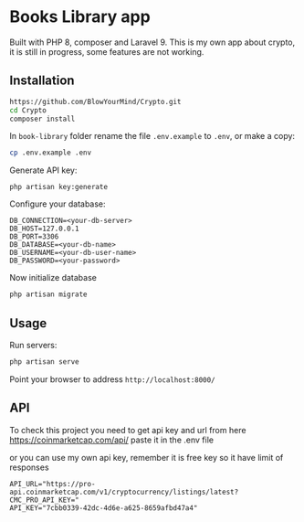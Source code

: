 # Books Library app
Built with PHP 8, composer and Laravel 9. This is my own app about crypto, it is still in progress, some features are not working.

## Installation

```bash
https://github.com/BlowYourMind/Crypto.git
cd Crypto
composer install
```

In `book-library` folder rename the file `.env.example` to `.env`, or make a copy:
```bash
cp .env.example .env
```

Generate API key:
```
php artisan key:generate
```

Configure your database:
```dosini
DB_CONNECTION=<your-db-server>
DB_HOST=127.0.0.1
DB_PORT=3306
DB_DATABASE=<your-db-name>
DB_USERNAME=<your-db-user-name>
DB_PASSWORD=<your-password>
```

Now initialize database
```bash
php artisan migrate
```

## Usage
Run servers:
```bash
php artisan serve
```

Point your browser to address `http://localhost:8000/`

## API
To check this project you need to get api key and url from here https://coinmarketcap.com/api/
paste it in the .env file

or you can use my own api key, remember it is free key so it have limit of responses
```
API_URL="https://pro-api.coinmarketcap.com/v1/cryptocurrency/listings/latest?CMC_PRO_API_KEY="
API_KEY="7cbb0339-42dc-4d6e-a625-8659afbd47a4"
```
